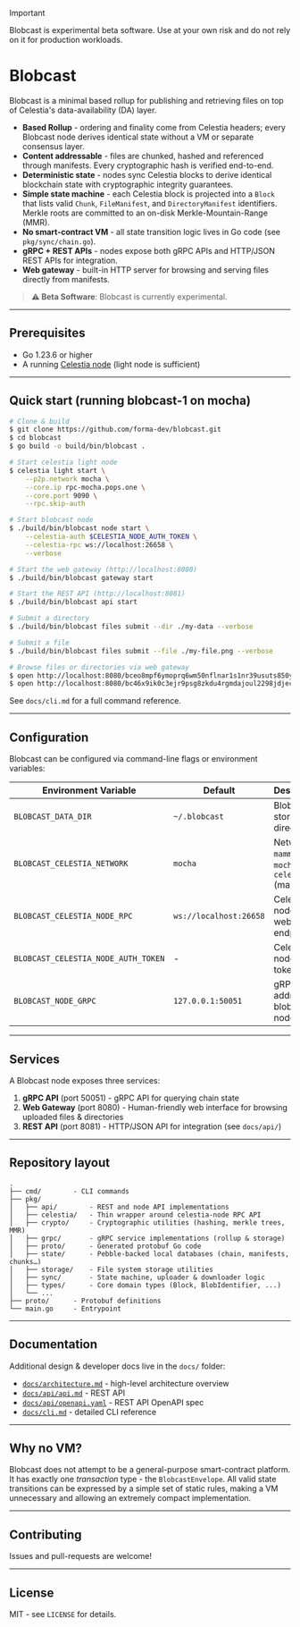 > [!IMPORTANT]
> Blobcast is experimental beta software. Use at your own risk and do not rely on it for production workloads.

# Blobcast

Blobcast is a minimal based rollup for publishing and retrieving files on top of Celestia's data-availability (DA) layer.

* **Based Rollup** - ordering and finality come from Celestia headers; every Blobcast node derives identical state without a VM or separate consensus layer.
* **Content addressable** - files are chunked, hashed and referenced through manifests. Every cryptographic hash is verified end-to-end.
* **Deterministic state** - nodes sync Celestia blocks to derive identical blockchain state with cryptographic integrity guarantees.
* **Simple state machine** - each Celestia block is projected into a `Block` that lists valid `Chunk`, `FileManifest`, and `DirectoryManifest` identifiers.  Merkle roots are committed to an on-disk Merkle-Mountain-Range (MMR).
* **No smart-contract VM** - all state transition logic lives in Go code (see `pkg/sync/chain.go`).
* **gRPC + REST APIs** - nodes expose both gRPC APIs and HTTP/JSON REST APIs for integration.
* **Web gateway** - built-in HTTP server for browsing and serving files directly from manifests.

> **⚠️ Beta Software**: Blobcast is currently experimental.

---

## Prerequisites

* Go 1.23.6 or higher
* A running [Celestia node](https://docs.celestia.org/nodes/light-node) (light node is sufficient)

---

## Quick start (running blobcast-1 on mocha)

```bash
# Clone & build
$ git clone https://github.com/forma-dev/blobcast.git
$ cd blobcast
$ go build -o build/bin/blobcast .

# Start celestia light node
$ celestia light start \
    --p2p.network mocha \
    --core.ip rpc-mocha.pops.one \
    --core.port 9090 \
    --rpc.skip-auth

# Start blobcast node
$ ./build/bin/blobcast node start \
    --celestia-auth $CELESTIA_NODE_AUTH_TOKEN \
    --celestia-rpc ws://localhost:26658 \
    --verbose

# Start the web gateway (http://localhost:8080)
$ ./build/bin/blobcast gateway start

# Start the REST API (http://localhost:8081)
$ ./build/bin/blobcast api start

# Submit a directory
$ ./build/bin/blobcast files submit --dir ./my-data --verbose

# Submit a file
$ ./build/bin/blobcast files submit --file ./my-file.png --verbose

# Browse files or directories via web gateway
$ open http://localhost:8080/bceo8mpf6ymoprq6wm50nflnar1s1nr39usuts850yyf1jgog5ux4iukcjwygrh
$ open http://localhost:8080/bc46x9ik0c3ejr9psg8zkdu4rgmdajoul2298jdjecxoyywofrgwkzt4852ywm
```

See `docs/cli.md` for a full command reference.

---

## Configuration

Blobcast can be configured via command-line flags or environment variables:

| Environment Variable | Default | Description |
|---------------------|---------|-------------|
| `BLOBCAST_DATA_DIR` | `~/.blobcast` | Blobcast storage directory |
| `BLOBCAST_CELESTIA_NETWORK` | `mocha` | Network: `mammoth`, `mocha`, or `celestia` (mainnet) |
| `BLOBCAST_CELESTIA_NODE_RPC` | `ws://localhost:26658` | Celestia node RPC websocket endpoint |
| `BLOBCAST_CELESTIA_NODE_AUTH_TOKEN` | - | Celestia node auth token |
| `BLOBCAST_NODE_GRPC` | `127.0.0.1:50051` | gRPC address for blobcast node |

---

## Services

A Blobcast node exposes three services:

1. **gRPC API** (port 50051) - gRPC API for querying chain state
2. **Web Gateway** (port 8080) - Human-friendly web interface for browsing uploaded files & directories
3. **REST API** (port 8081) - HTTP/JSON API for integration (see `docs/api/`)

---

## Repository layout

```text
.
├── cmd/        - CLI commands
├── pkg/
│   ├── api/        - REST and node API implementations
│   ├── celestia/   - Thin wrapper around celestia-node RPC API
│   ├── crypto/     - Cryptographic utilities (hashing, merkle trees, MMR)
│   ├── grpc/       - gRPC service implementations (rollup & storage)
│   ├── proto/      - Generated protobuf Go code
│   ├── state/      - Pebble-backed local databases (chain, manifests, chunks…)
│   ├── storage/    - File system storage utilities
│   ├── sync/       - State machine, uploader & downloader logic
│   ├── types/      - Core domain types (Block, BlobIdentifier, ...)
│   └── ...
├── proto/      - Protobuf definitions
└── main.go     - Entrypoint
```

---

## Documentation

Additional design & developer docs live in the `docs/` folder:

* [`docs/architecture.md`](docs/architecture.md) - high-level architecture overview
* [`docs/api/api.md`](docs/api/api.md) - REST API
* [`docs/api/openapi.yaml`](docs/api/openapi.yaml) - REST API OpenAPI spec
* [`docs/cli.md`](docs/cli.md) - detailed CLI reference

---

## Why no VM?

Blobcast does not attempt to be a general-purpose smart-contract platform. It has exactly one *transaction* type - the `BlobcastEnvelope`. All valid state transitions can be expressed by a simple set of static rules, making a VM unnecessary and allowing an extremely compact implementation.

---

## Contributing

Issues and pull-requests are welcome!

---

## License

MIT - see `LICENSE` for details.
